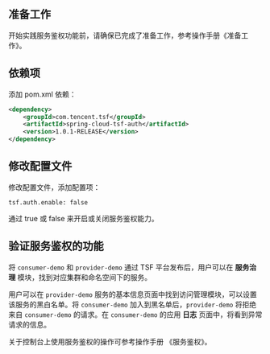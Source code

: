 ## 准备工作
开始实践服务鉴权功能前，请确保已完成了准备工作，参考操作手册《准备工作》。


## 依赖项

添加 pom.xml 依赖：

```xml
<dependency>
	<groupId>com.tencent.tsf</groupId>
	<artifactId>spring-cloud-tsf-auth</artifactId>
	<version>1.0.1-RELEASE</version>
</dependency>
```

## 修改配置文件

修改配置文件，添加配置项：

```
tsf.auth.enable: false
```

通过 true 或 false 来开启或关闭服务鉴权能力。

## 验证服务鉴权的功能

将 `consumer-demo` 和 `provider-demo` 通过 TSF 平台发布后，用户可以在 **服务治理** 模块，找到对应集群和命名空间下的服务。

用户可以在 `provider-demo` 服务的基本信息页面中找到访问管理模块，可以设置该服务的黑白名单。将 `consumer-demo` 加入到黑名单后，`provider-demo` 将拒绝来自 `consumer-demo` 的请求。在 `consumer-demo` 的应用 **日志** 页面中，将看到异常请求的信息。

关于控制台上使用服务鉴权的操作可参考操作手册 《服务鉴权》。


